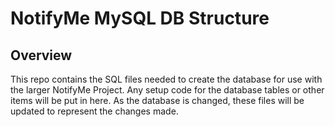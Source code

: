 # NotifyMe MySQL DB Structure

## Overview

This repo contains the SQL files needed to create the database for use with the larger NotifyMe Project. Any setup code for the database tables or other items will be put in here. As the database is changed, these files will be updated to represent the changes made.
